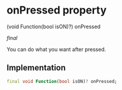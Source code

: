 


# onPressed property







(void Function(bool isON)?) onPressed
  
_<span class="feature">final</span>_



<p>You can do what you want after pressed.</p>



## Implementation

```dart
final void Function(bool isON)? onPressed;
```







